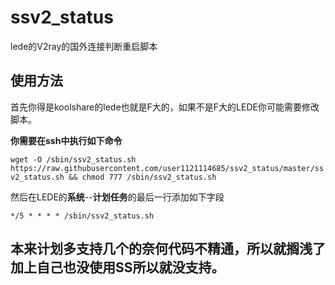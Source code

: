 # ssv2_status
lede的V2ray的国外连接判断重启脚本
## 使用方法
首先你得是koolshare的lede也就是F大的，如果不是F大的LEDE你可能需要修改脚本。

**你需要在ssh中执行如下命令**

`wget -O /sbin/ssv2_status.sh https://raw.githubusercontent.com/user1121114685/ssv2_status/master/ssv2_status.sh && chmod 777 /sbin/ssv2_status.sh`

然后在LEDE的**系统**--**计划任务**的最后一行添加如下字段

`*/5 * * * * /sbin/ssv2_status.sh`

## 本来计划多支持几个的奈何代码不精通，所以就搁浅了加上自己也没使用SS所以就没支持。
